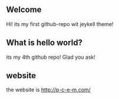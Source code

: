 ## Welcome 

Hi! its my first github-repo wit jeykell theme!

## What is hello world?
its my 4th github repo! Glad you ask!

## website
the website is http://p-c-e-m.com/

